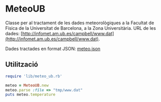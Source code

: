 MeteoUB
=======
Classe per al tractament de les dades meteorològiques a la Facultat de Física de la Universitat de Barcelona, a la Zona Universitària.
URL de les dades: [http://infomet.am.ub.es/campbell/www.dat](http://infomet.am.ub.es/campbell/www.dat).

Dades tractades en format JSON: [meteo.json](http://ulisses.fis.ub.edu:8001/services/meteo/meteo.json)

Utilització
-----------

```ruby
require 'lib/meteo_ub.rb'

meteo = MeteoUB.new
meteo.parse :file => "tmp/www.dat"
puts meteo.temperature
```